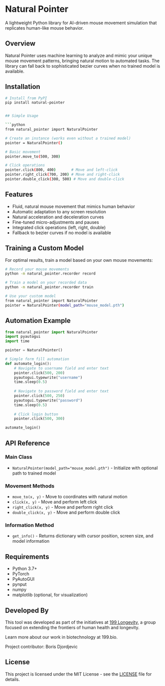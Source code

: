 # Natural Pointer

A lightweight Python library for AI-driven mouse movement simulation that replicates human-like mouse behavior.

## Overview

Natural Pointer uses machine learning to analyze and mimic your unique mouse movement patterns, bringing natural motion to automated tasks. The library can fall back to sophisticated bezier curves when no trained model is available.

## Installation

```bash
# Install from PyPI
pip install natural-pointer


## Simple Usage

```python
from natural_pointer import NaturalPointer

# Create an instance (works even without a trained model)
pointer = NaturalPointer()

# Basic movement
pointer.move_to(500, 300)

# Click operations
pointer.click(800, 400)       # Move and left-click
pointer.right_click(700, 200) # Move and right-click
pointer.double_click(300, 500) # Move and double-click
```

## Features

- Fluid, natural mouse movement that mimics human behavior
- Automatic adaptation to any screen resolution
- Natural acceleration and deceleration curves
- Fine-tuned micro-adjustments and pauses
- Integrated click operations (left, right, double)
- Fallback to bezier curves if no model is available

## Training a Custom Model

For optimal results, train a model based on your own mouse movements:

```bash
# Record your mouse movements
python -m natural_pointer.recorder record

# Train a model on your recorded data
python -m natural_pointer.recorder train

# Use your custom model
from natural_pointer import NaturalPointer
pointer = NaturalPointer(model_path="mouse_model.pth")
```

## Automation Example

```python
from natural_pointer import NaturalPointer
import pyautogui
import time

pointer = NaturalPointer()

# Simple form fill automation
def automate_login():
    # Navigate to username field and enter text
    pointer.click(500, 200)
    pyautogui.typewrite("username")
    time.sleep(0.5)
    
    # Navigate to password field and enter text
    pointer.click(500, 250)
    pyautogui.typewrite("password")
    time.sleep(0.5)
    
    # Click login button
    pointer.click(500, 300)

automate_login()
```

## API Reference

### Main Class

- `NaturalPointer(model_path="mouse_model.pth")` - Initialize with optional path to trained model

### Movement Methods

- `move_to(x, y)` - Move to coordinates with natural motion
- `click(x, y)` - Move and perform left click
- `right_click(x, y)` - Move and perform right click
- `double_click(x, y)` - Move and perform double click

### Information Method

- `get_info()` - Returns dictionary with cursor position, screen size, and model information

## Requirements

- Python 3.7+
- PyTorch
- PyAutoGUI
- pynput
- numpy
- matplotlib (optional, for visualization)

## Developed By

This tool was developed as part of the initiatives at [199 Longevity](https://199longevity.com), a group focused on extending the frontiers of human health and longevity.

Learn more about our work in biotechnology at 199.bio.

Project contributor: Boris Djordjevic

## License

This project is licensed under the MIT License - see the [LICENSE](LICENSE.md) file for details.
